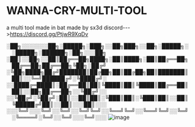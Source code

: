 # WANNA-CRY-MULTI-TOOL
a multi tool made in bat
made by sx3d discord--->https://discord.gg/PtjwR9XqDv

░██╗░░░░░░░██╗░█████╗░███╗░░██╗███╗░░██╗░█████╗░  ░█████╗░██████╗░██╗░░░██╗
░██║░░██╗░░██║██╔══██╗████╗░██║████╗░██║██╔══██╗  ██╔══██╗██╔══██╗╚██╗░██╔╝
░╚██╗████╗██╔╝███████║██╔██╗██║██╔██╗██║███████║  ██║░░╚═╝██████╔╝░╚████╔╝░
░░████╔═████║░██╔══██║██║╚████║██║╚████║██╔══██║  ██║░░██╗██╔══██╗░░╚██╔╝░░
░░╚██╔╝░╚██╔╝░██║░░██║██║░╚███║██║░╚███║██║░░██║  ╚█████╔╝██║░░██║░░░██║░░░
░░░╚═╝░░░╚═╝░░╚═╝░░╚═╝╚═╝░░╚══╝╚═╝░░╚══╝╚═╝░░╚═╝  ░╚════╝░╚═╝░░╚═╝░░░╚═╝░░░
![image](https://github.com/user-attachments/assets/e39e1cb4-62c5-4eb2-949d-4b97b5a0bc01)
